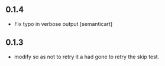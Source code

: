 ## 0.1.4

* Fix typo in verbose output [semanticart]

## 0.1.3

* modify so as not to retry it a had gone to retry the skip test.
